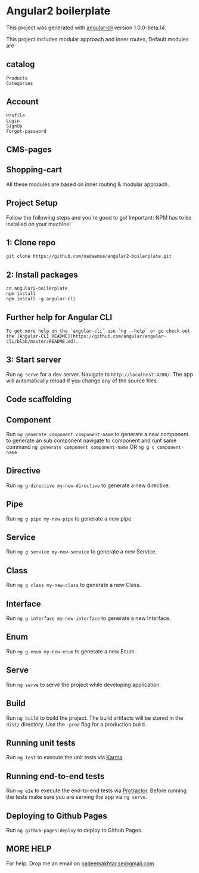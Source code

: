 # Angular2 boilerplate

This project was generated with [angular-cli](https://github.com/angular/angular-cli) version 1.0.0-beta.14.

This project includes modular approach and inner routes, Default modules are  

## catalog
    Products
    Categories 

## Account 
    Profile
    Login
    SignUp
    Forgot-password 

## CMS-pages
## Shopping-cart

All these modules are based on inner routing & modular approach.

## Project Setup


Follow the following steps and you're good to go! Important: NPM has to be installed on your machine!

## 1: Clone repo
    git clone https://github.com/nadeemse/angular2-boilerplate.git
    
## 2: Install packages
    cd angular2-boilerplate
    npm install
    npm install -g angular-cli

## 
    
## Further help for Angular CLI 
    To get more help on the `angular-cli` use `ng --help` or go check out the [Angular-CLI README](https://github.com/angular/angular-cli/blob/master/README.md).

## 3: Start server
   Run `ng serve` for a dev server. Navigate to `http://localhost:4200/`. The app will automatically reload if you change any of the source files.

    
## Code scaffolding


## Component

Run `ng generate component component-name` to generate a new component. to generate an sub component navigate to component and runt same command `ng generate component component-name` OR `ng g c component-name` 

## Directive

Run `ng g directive my-new-directive` to generate a new directive. 

## Pipe

Run `ng g pipe my-new-pipe` to generate a new pipe. 

## Service

Run `ng g service my-new-service` to generate a new Service. 

## Class

Run `ng g class my-new-class` to generate a new Class. 

## Interface

Run `ng g interface my-new-interface` to generate a new Interface.

## Enum

Run `ng g enum my-new-enum` to generate a new Enum.  

## Serve

Run `ng serve` to serve the project while developing application. 


## Build

Run `ng build` to build the project. The build artifacts will be stored in the `dist/` directory. Use the `-prod` flag for a production build.

## Running unit tests

Run `ng test` to execute the unit tests via [Karma](https://karma-runner.github.io).

## Running end-to-end tests

Run `ng e2e` to execute the end-to-end tests via [Protractor](http://www.protractortest.org/). 
Before running the tests make sure you are serving the app via `ng serve`.

## Deploying to Github Pages

Run `ng github-pages:deploy` to deploy to Github Pages.


## MORE HELP 

For help, Drop me an email on [nadeemakhtar.se@gmail.com](nadeemakhtar.se@gmail.com)